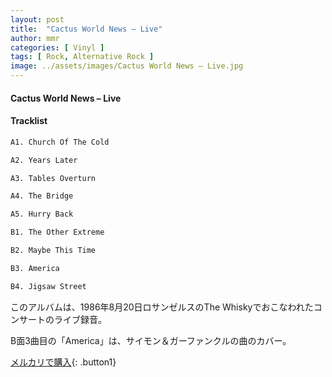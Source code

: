 ```yaml
---
layout: post
title:  "Cactus World News – Live"
author: mmr
categories: [ Vinyl ]
tags: [ Rock, Alternative Rock ]
image: ../assets/images/Cactus World News – Live.jpg
---
```


#### Cactus World News – Live

#### Tracklist
```md
A1. Church Of The Cold

A2. Years Later

A3. Tables Overturn

A4. The Bridge

A5. Hurry Back

B1. The Other Extreme

B2. Maybe This Time

B3. America

B4. Jigsaw Street
```

このアルバムは、1986年8月20日ロサンゼルスのThe Whiskyでおこなわれたコンサートのライブ録音。 

B面3曲目の「America」は、サイモン＆ガーファンクルの曲のカバー。

[メルカリで購入](https://jp.mercari.com/item/m64383057975?afid=6142608987){: .button1}

